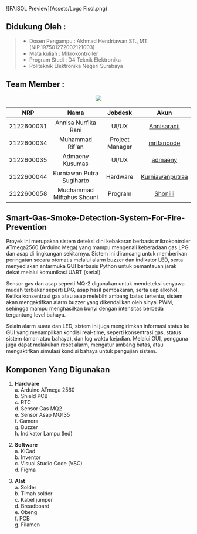 ![FAISOL Preview](Assets/Logo Fisol.png)

## Didukung Oleh :
>- Dosen Pengampu : Akhmad Hendriawan ST., MT. (NIP.197501272002121003)
>- Mata kuliah : Mikrokontroller
>- Program Studi : D4 Teknik Elektronika
>- Politeknik Elektronika Negeri Surabaya<br>

## Team Member :

<p align="center">
  <img src="-">
</p>

|      NRP      |       Nama      |    Jobdesk    |   Akun |
| :-----------:|:----------------:| :------------:| :-----:|
| 2122600031    | Annisa Nurfika Rani  | UI/UX       | [Annisaranii](https://github.com/Annisaranii)
| 2122600034    | Muhammad Rif'an        |  Project Manager | [mrifancode](https://github.com/mrifancode)
| 2122600035    | Admaeny Kusumas       |    UI/UX      | [admaeny](https://github.com/admaeny)
| 2122600044    | Kurniawan Putra Sugiharto  | Hardware | [Kurniawanputraa](https://github.com/Kurniawanputraa)
| 2122600058    | Muchammad Miftahus Shouni  | Program     | [Shoniiii](https://github.com/Shoniiii)

## Smart-Gas-Smoke-Detection-System-For-Fire-Prevention
Proyek ini merupakan sistem deteksi dini kebakaran berbasis mikrokontroler ATmega2560 (Arduino Mega) yang mampu mengenali keberadaan gas LPG dan asap di lingkungan sekitarnya. Sistem ini dirancang untuk memberikan peringatan secara otomatis melalui alarm buzzer dan indikator LED, serta menyediakan antarmuka GUI berbasis Python untuk pemantauan jarak dekat melalui komunikasi UART (serial).

Sensor gas dan asap seperti MQ-2 digunakan untuk mendeteksi senyawa mudah terbakar seperti LPG, asap hasil pembakaran, serta uap alkohol. Ketika konsentrasi gas atau asap melebihi ambang batas tertentu, sistem akan mengaktifkan alarm buzzer yang dikendalikan oleh sinyal PWM, sehingga mampu menghasilkan bunyi dengan intensitas berbeda tergantung level bahaya.

Selain alarm suara dan LED, sistem ini juga mengirimkan informasi status ke GUI yang menampilkan kondisi real-time, seperti konsentrasi gas, status sistem (aman atau bahaya), dan log waktu kejadian. Melalui GUI, pengguna juga dapat melakukan reset alarm, mengatur ambang batas, atau mengaktifkan simulasi kondisi bahaya untuk pengujian sistem.

## Komponen Yang Digunakan
1. **Hardware**<br>
    a. Arduino ATmega 2560<br>
    b. Shield PCB<br>
    c. RTC<br>
    d. Sensor Gas MQ2<br>
    e. Sensor Asap MQ135<br>
    f. Camera <br>
    g. Buzzer <br>
    h. Indikator Lampu (led) <br>

2. **Software**<br>
    a. KiCad<br>
    b. Inventor<br>
    c. Visual Studio Code (VSC)<br>
    d. Figma <br>

3. **Alat**<br>
    a. Solder<br>
    b. Timah solder<br>
    c. Kabel jumper<br>
    d. Breadboard<br>
    e. Obeng<br>
    f. PCB <br>
    g. Filamen <br>
